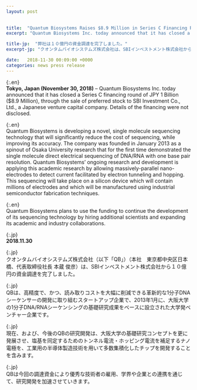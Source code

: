 ```yaml
---
layout: post
 
 
title:  "Quantum Biosystems Raises $8.9 Million in Series C Financing Round"
excerpt: "Quantum Biosystems Inc. today announced that it has closed a Series C financing round of JPY 1 Billion..."

title-jp:  "弊社は１０億円の資金調達を完了しました。"
excerpt-jp: "クオンタムバイオシステムズ株式会社は、SBIインベストメント株式会社から１０億円の資金調達を完了..."

date:   2018-11-30 00:09:00 +0000
categories: news press release
---
```

{:.en}  
**Tokyo, Japan (November 30, 2018)** – Quantum Biosystems Inc. today announced that it has closed a Series C financing round of JPY 1 Billion ($8.9 Million), through the sale of preferred stock to SBI Investment Co., Ltd., a Japanese venture capital company. Details of the financing were not disclosed.    
    
{:.en}  
Quantum Biosystems is developing a novel, single molecule sequencing technology that will significantly reduce the cost of sequencing, while improving its accuracy. The company was founded in January 2013 as a spinout of Osaka University research that for the first time demonstrated the single molecule direct electrical sequencing of DNA/RNA with one base pair resolution. Quantum Biosystems’ ongoing research and development is applying this academic research by allowing massively-parallel nano-electrodes to detect current facilitated by electron tunneling and hopping. This sequencing will take place on a silicon device which will contain millions of electrodes and which will be manufactured using industrial semiconductor fabrication techniques.    
    
{:.en}  
Quantum Biosystems plans to use the funding to continue the development of its sequencing technology by hiring additional scientists and expanding its academic and industry collaborations.  
  

{:.jp}   
**2018.11.30**  

{:.jp}  
クオンタムバイオシステムズ株式会社（以下「QB」）（本社　東京都中央区日本橋、代表取締役社長 本蔵 俊彦）は、SBIインベストメント株式会社から１０億円の資金調達を完了しました。    

{:.jp}  
QBは、高精度で、かつ、読み取りコストを大幅に削減できる革新的な1分子DNAシーケンサーの開発に取り組むスタートアップ企業で、2013年1月に、大阪大学の1分子DNA/RNAシーケンシングの基礎研究成果をベースに設立された大学発ベンチャー企業です。    

{:.jp}  
現在、および、今後のQBの研究開発は、大阪大学の基礎研究コンセプトを更に発展させ、塩基を同定するためのトンネル電流・ホッピング電流を補足するナノ電極を、工業用の半導体製造技術を用いて多数集積化したチップを開発することを含みます。    

{:.jp}  
QBは今回の調達資金により優秀な技術者の雇用、学界や企業との連携を通じて、研究開発を加速させていきます。  
